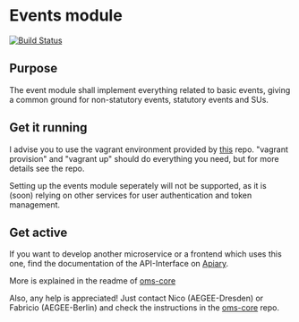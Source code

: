 # Events module
[![Build Status](https://travis-ci.org/AEGEE/oms-events.svg?branch=dev)](https://travis-ci.org/AEGEE/oms-events)


## Purpose

The event module shall implement everything related to basic events, giving a common ground for non-statutory events, statutory events and SUs.

## Get it running

I advise you to use the vagrant environment provided by [this](https://github.com/AEGEE/oms-development-vm) repo. "vagrant provision" and "vagrant up" should do everything you need, but for more details see the repo.

Setting up the events module seperately will not be supported, as it is (soon) relying on other services for user authentication and token management.

## Get active

If you want to develop another microservice or a frontend which uses this one, find the documentation of the API-Interface on [Apiary](http://docs.omsevents.apiary.io/#). 

More is explained in the readme of [oms-core](https://github.com/AEGEE/oms-core)

Also, any help is appreciated! Just contact Nico (AEGEE-Dresden) or Fabricio (AEGEE-Berlin) and check the instructions in the [oms-core](https://github.com/AEGEE/oms-core) repo.


